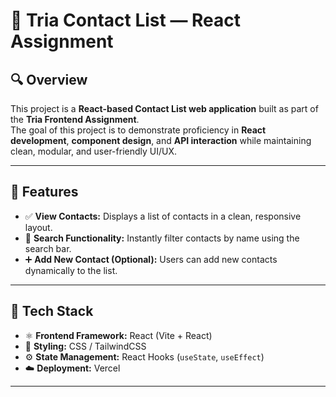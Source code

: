 # 📇 Tria Contact List — React Assignment  

## 🔍 Overview  
This project is a **React-based Contact List web application** built as part of the **Tria Frontend Assignment**.  
The goal of this project is to demonstrate proficiency in **React development**, **component design**, and **API interaction** while maintaining clean, modular, and user-friendly UI/UX.  

---

## 🚀 Features  
- ✅ **View Contacts:** Displays a list of contacts in a clean, responsive layout.  
- 🔎 **Search Functionality:** Instantly filter contacts by name using the search bar.  
- ➕ **Add New Contact (Optional):** Users can add new contacts dynamically to the list.   

---

## 🧠 Tech Stack  
- ⚛️ **Frontend Framework:** React (Vite + React)  
- 🎨 **Styling:** CSS / TailwindCSS 
- ⚙️ **State Management:** React Hooks (`useState`, `useEffect`)  
- ☁️ **Deployment:** Vercel   

---
